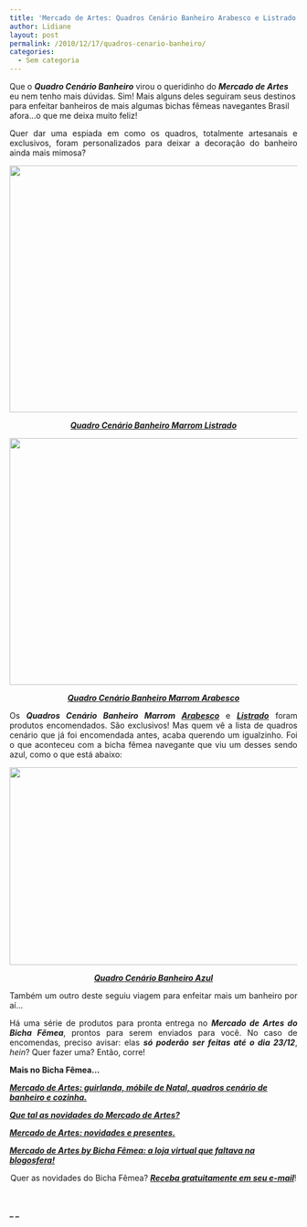 ```yaml
---
title: 'Mercado de Artes: Quadros Cenário Banheiro Arabesco e Listrado.'
author: Lidiane
layout: post
permalink: /2010/12/17/quadros-cenario-banheiro/
categories:
  - Sem categoria
---
```

Que o **_Quadro Cenário Banheiro_** virou o queridinho do **_Mercado de Artes_** eu nem tenho mais dúvidas. Sim! Mais alguns deles seguiram seus destinos para enfeitar banheiros de mais algumas bichas fêmeas navegantes Brasil afora…o que me deixa muito feliz!

<p style="text-align: justify;">
  Quer dar uma espiada em como os quadros, totalmente artesanais e exclusivos, foram personalizados para deixar a decoração do banheiro ainda mais mimosa?
</p>

<!--more-->

<p style="text-align: center;">
  <a href="https://www.trololodemulher.com.br/2010/12/Quadro-Cenario-Banheiro-Marrom-Listrado.jpg"><img class="alignnone size-full wp-image-5654" title="Quadro Cenário Banheiro Marrom Listrado" src="https://www.trololodemulher.com.br/2010/12/Quadro-Cenario-Banheiro-Marrom-Listrado.jpg" alt="" width="648" height="432" /></a>
</p>

<p style="text-align: center;">
  <strong><em><a href="http://www.trololodemulher.com.br/loja/2010/12/16/quadro-cenario-banheiro-3/" target="_blank" rel="noopener noreferrer">Quadro Cenário Banheiro Marrom Listrado</a></em></strong>
</p>

<p style="text-align: center;">
  <a href="https://www.trololodemulher.com.br/2010/12/Quadro-Cenario-Banheiro-Marrom-Arabesco.jpg"><img class="alignnone size-full wp-image-5655" title="Quadro Cenário Banheiro Marrom Arabesco" src="https://www.trololodemulher.com.br/2010/12/Quadro-Cenario-Banheiro-Marrom-Arabesco.jpg" alt="" width="648" height="432" /></a>
</p>

<p style="text-align: center;">
  <strong><em><a href="http://www.trololodemulher.com.br/loja/2010/12/16/quadro-cenario-banheiro-2/" target="_blank" rel="noopener noreferrer">Quadro Cenário Banheiro Marrom Arabesco</a></em></strong>
</p>

<p style="text-align: justify;">
  Os <strong><em>Quadros Cenário Banheiro Marrom </em><a href="http://www.trololodemulher.com.br/loja/2010/12/16/quadro-cenario-banheiro-2/" target="_blank" rel="noopener noreferrer"><em>Arabesco</em></a></strong> e <strong><em><a href="http://www.trololodemulher.com.br/loja/2010/12/16/quadro-cenario-banheiro-3/" target="_blank" rel="noopener noreferrer">Listrado</a></em></strong> foram produtos encomendados. São exclusivos! Mas quem vê a lista de quadros cenário que já foi encomendada antes, acaba querendo um igualzinho. Foi o que aconteceu com a bicha fêmea navegante que viu um desses sendo azul, como o que está abaixo:
</p>

<p style="text-align: center;">
  <a href="https://www.trololodemulher.com.br/2010/12/Quadro-Cenario-Banheiro.jpg"><img class="alignnone size-full wp-image-5658" title="Quadro Cenário Banheiro" src="https://www.trololodemulher.com.br/2010/12/Quadro-Cenario-Banheiro.jpg" alt="" width="518" height="346" /></a>
</p>

<p style="text-align: center;">
  <strong><em><a href="http://www.trololodemulher.com.br/loja/2010/09/07/quadro-cenario-banheiro/" target="_blank" rel="noopener noreferrer">Quadro Cenário Banheiro Azul</a></em></strong>
</p>

<p style="text-align: justify;">
  Também um outro deste seguiu viagem para enfeitar mais um banheiro por aí…
</p>

<p style="text-align: justify;">
  Há uma série de produtos para pronta entrega no <strong><em>Mercado de Artes do Bicha Fêmea</em></strong>, prontos para serem enviados para você. No caso de encomendas, preciso avisar: elas <strong><em>só poderão ser feitas até o dia 23/12</em></strong>, <em>hein</em>? Quer fazer uma? Então, corre!
</p>

**Mais no Bicha Fêmea…**

**_[Mercado de Artes: guirlanda, móbile de Natal, quadros cenário de banheiro e cozinha.](http://www.trololodemulher.com.br/2010/11/19/novidades-artesanato/)_**

**_[Que tal as novidades do Mercado de Artes?](http://www.trololodemulher.com.br/2010/10/22/presente-natal-mercado-artes/)_**

**_[Mercado de Artes: novidades e presentes.](http://www.trololodemulher.com.br/2010/10/01/mercado-de-artes-novidades/)_**

**_[Mercado de Artes by Bicha Fêmea: a loja virtual que faltava na blogosfera!](http://www.trololodemulher.com.br/2010/09/20/loja-virtual-bicha-femea/)_**

<p style="text-align: center;">
  Quer as novidades do Bicha Fêmea? <strong><em><a href="http://feedburner.google.com/fb/a/mailverify?uri=blogbichafemea&loc=pt_BR">Receba gratuitamente em seu e-mail</a></em></strong>!
</p>

<p style="text-align: center;">
   
</p>

**_ _**